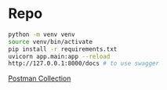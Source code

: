 # Repo

```bash
python -m venv venv
source venv/bin/activate
pip install -r requirements.txt
uvicorn app.main:app --reload
http://127.0.0.1:8000/docs # to use swagger
```

[Postman Collection](Repo.postman_collection.json)
